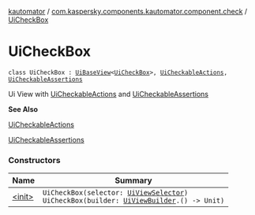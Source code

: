[kautomator](../../index.md) / [com.kaspersky.components.kautomator.component.check](../index.md) / [UiCheckBox](./index.md)

# UiCheckBox

`class UiCheckBox : `[`UiBaseView`](../../com.kaspersky.components.kautomator.component.common.views/-ui-base-view/index.md)`<`[`UiCheckBox`](./index.md)`>, `[`UiCheckableActions`](../-ui-checkable-actions/index.md)`, `[`UiCheckableAssertions`](../-ui-checkable-assertions/index.md)

Ui View with [UiCheckableActions](../-ui-checkable-actions/index.md) and [UiCheckableAssertions](../-ui-checkable-assertions/index.md)

**See Also**

[UiCheckableActions](../-ui-checkable-actions/index.md)

[UiCheckableAssertions](../-ui-checkable-assertions/index.md)

### Constructors

| Name | Summary |
|---|---|
| [&lt;init&gt;](-init-.md) | `UiCheckBox(selector: `[`UiViewSelector`](../../com.kaspersky.components.kautomator.component.common.builders/-ui-view-selector/index.md)`)`<br>`UiCheckBox(builder: `[`UiViewBuilder`](../../com.kaspersky.components.kautomator.component.common.builders/-ui-view-builder/index.md)`.() -> Unit)` |
